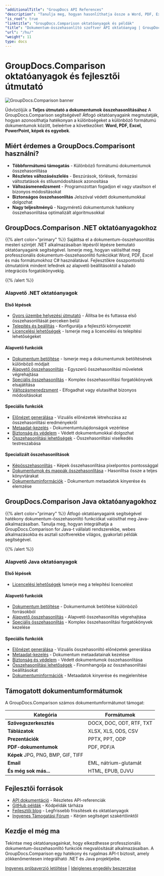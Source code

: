 ```yaml
---
"additionalTitle": "GroupDocs API References"
"description": "Tanulja meg, hogyan hasonlíthatja össze a Word, PDF, Excel és más dokumentumformátumokat a GroupDocs.Comparison API segítségével. Lépésről lépésre bemutatott oktatóanyagok .NET és Java fejlesztőknek kódpéldákkal."
"is_root": true
"linktitle": "GroupDocs.Comparison oktatóanyagok és példák"
"title": "Dokumentum-összehasonlító szoftver API oktatóanyag | GroupDocs.Comparison"
"url": "/hu/"
"weight": 11
type: docs
---
```

# GroupDocs.Comparison oktatóanyagok és fejlesztői útmutató

![GroupDocs.Comparison banner](./groupdocs-comparison-net.svg)

Üdvözöljük a **Teljes útmutató a dokumentumok összehasonlításához** A GroupDocs.Comparison segítségével! Átfogó oktatóanyagaink megmutatják, hogyan azonosíthatja hatékonyan a különbségeket a különböző formátumú dokumentumok között, beleértve a következőket: **Word, PDF, Excel, PowerPoint, képek és egyebek**.

## Miért érdemes a GroupDocs.Comparisont használni?

- **Többformátumú támogatás** - Különböző formátumú dokumentumok összehasonlítása
- **Részletes változásészlelés** - Beszúrások, törlések, formázási változtatások és stílusmódosítások azonosítása
- **Változásmenedzsment** - Programozottan fogadjon el vagy utasítson el bizonyos módosításokat
- **Biztonságos összehasonlítás** Jelszóval védett dokumentumokkal dolgozhat
- **Nagy teljesítményű** - Nagyméretű dokumentumok hatékony összehasonlítása optimalizált algoritmusokkal

## GroupDocs.Comparison .NET oktatóanyagokhoz

{{% alert color="primary" %}}
Sajátítsa el a dokumentum-összehasonlítás mesteri szintjét .NET alkalmazásaiban lépésről lépésre bemutató oktatóanyagaink segítségével. Ismerje meg, hogyan valósíthat meg professzionális dokumentum-összehasonlító funkciókat Word, PDF, Excel és más formátumokhoz C# használatával. Fejlesztőkre összpontosító útmutatóink mindent lefednek az alapvető beállításoktól a haladó integrációs forgatókönyvekig.

{{% /alert %}}

### Alapvető .NET oktatóanyagok

<div class="row">
<div class="col-md-6">

#### Első lépések
- [Gyors üzembe helyezési útmutató](./net/quick-start/) - Állítsa be és futtassa első összehasonlítását perceken belül
- [Telepítés és beállítás](./net/getting-started/) - Konfigurálja a fejlesztői környezetét
- [Licencelési lehetőségek](./net/licensing-configuration/) - Ismerje meg a licencelési és telepítési lehetőségeket

#### Alapvető funkciók
- [Dokumentum betöltése](./net/document-loading/) - Ismerje meg a dokumentumok betöltésének különböző módjait
- [Alapvető összehasonlítás](./net/basic-comparison/) - Egyszerű összehasonlítási műveletek végrehajtása
- [Speciális összehasonlítás](./net/advanced-comparison/) - Komplex összehasonlítási forgatókönyvek elsajátítása
- [Változásmenedzsment](./net/change-management/) - Elfogadhat vagy elutasíthat bizonyos módosításokat

</div>
<div class="col-md-6">

#### Speciális funkciók
- [Előnézet generálása](./net/preview-generation/) - Vizuális előnézetek létrehozása az összehasonlítási eredményekről
- [Metaadat-kezelés](./net/metadata-management/) - Dokumentumtulajdonságok vezérlése
- [Biztonság és védelem](./net/security-protection/) - Védett dokumentumokkal dolgozhat
- [Összehasonlítási lehetőségek](./net/comparison-options/) - Összehasonlítási viselkedés testreszabása

#### Specializált összehasonlítások
- [Képösszehasonlítás](./net/image-comparison/) - Képek összehasonlítása pixelpontos pontossággal
- [Dokumentumok és mappák összehasonlítása](./net/documents-and-folder-comparison/) - Hasonlítsa össze a teljes könyvtárakat
- [Dokumentuminformációk](./net/document-information/) - Dokumentum metaadatok kinyerése és elemzése

</div>
</div>

## GroupDocs.Comparison Java oktatóanyagokhoz

{{% alert color="primary" %}}
Átfogó oktatóanyagaink segítségével hatékony dokumentum-összehasonlító funkciókat valósíthat meg Java-alkalmazásaiban. Tanulja meg, hogyan integrálhatja a GroupDocs.Comparison for Java-t vállalati rendszerekbe, webes alkalmazásokba és asztali szoftverekbe világos, gyakorlati példák segítségével.

{{% /alert %}}

### Alapvető Java oktatóanyagok

<div class="row">
<div class="col-md-6">

#### Első lépések
- [Licencelési lehetőségek](./java/licensing-configuration) Ismerje meg a telepítési licencelést

#### Alapvető funkciók
- [Dokumentum betöltése](./java/document-loading/) - Dokumentumok betöltése különböző forrásokból
- [Alapvető összehasonlítás](./java/basic-comparison/) - Alapvető összehasonlítás végrehajtása
- [Speciális összehasonlítás](./java/advanced-comparison/) - Komplex összehasonlítási forgatókönyvek kezelése

</div>
<div class="col-md-6">

#### Speciális funkciók
- [Előnézet generálása](./java/preview-generation/) - Vizuális összehasonlító előnézetek generálása
- [Metaadat-kezelés](./java/metadata-management/) - Dokumentum metaadatainak kezelése
- [Biztonság és védelem](./java/security-protection/) - Védett dokumentumok összehasonlítása
- [Összehasonlítási lehetőségek](./java/comparison-options/) - Finomhangolja az összehasonlítási beállításokat
- [Dokumentuminformációk](./java/document-information) - Metaadatok kinyerése és megjelenítése

</div>
</div>

## Támogatott dokumentumformátumok

A GroupDocs.Comparison számos dokumentumformátumot támogat:

| Kategória | Formátumok |
|-----------|----------|
| **Szövegszerkesztés** | DOCX, DOC, ODT, RTF, TXT |
| **Táblázatok** | XLSX, XLS, ODS, CSV |
| **Prezentációk** | PPTX, PPT, ODP |
| **PDF-dokumentumok** | PDF, PDF/A |
| **Képek** JPG, PNG, BMP, GIF, TIFF |
| **Email** | EML, nátrium-glutamát |
| **És még sok más...** | HTML, EPUB, DJVU |

## Fejlesztői források

- [API dokumentáció](https://reference.groupdocs.com/comparison/) - Részletes API-referenciák
- [GitHub példák](https://github.com/groupdocs-comparison/) - Kódpéldák tárháza
- [Fejlesztői blog](https://blog.groupdocs.com/category/comparison/) - Legfrissebb frissítések és oktatóanyagok
- [Ingyenes Támogatási Fórum](https://forum.groupdocs.com/c/comparison/) - Kérjen segítséget szakértőinktől

## Kezdje el még ma

Tekintse meg oktatóanyagainkat, hogy elkezdhesse professzionális dokumentum-összehasonlító funkciók megvalósítását alkalmazásaiban. A GroupDocs.Comparison egy hatékony és rugalmas API-t biztosít, amely zökkenőmentesen integrálható .NET és Java projektjeibe.

[Ingyenes próbaverzió letöltése](https://releases.groupdocs.com/comparison) | [Ideiglenes engedély beszerzése](https://purchase.groupdocs.com/temporary-license)